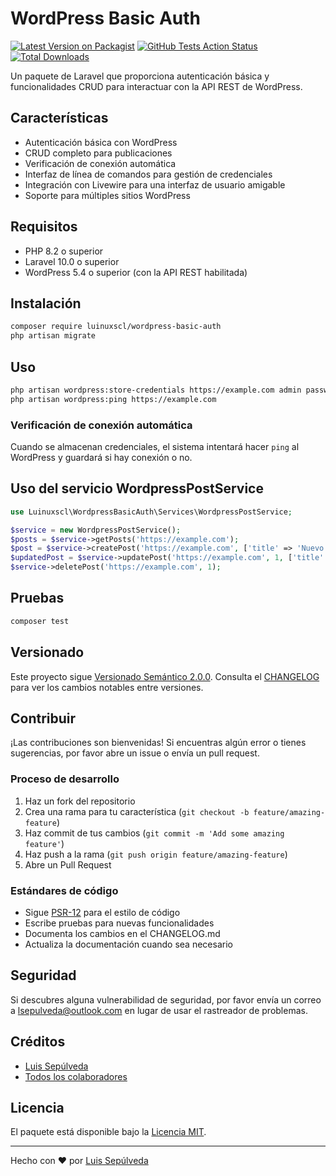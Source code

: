 # WordPress Basic Auth

[![Latest Version on Packagist](https://img.shields.io/packagist/v/luinuxscl/wordpress-basic-auth.svg?style=flat-square)](https://packagist.org/packages/luinuxscl/wordpress-basic-auth)
[![GitHub Tests Action Status](https://img.shields.io/github/actions/workflow/status/luinuxscl/wordpress-basic-auth/run-tests.yml?branch=main&label=tests)](https://github.com/luinuxscl/wordpress-basic-auth/actions?query=workflow%3Arun-tests+branch%3Amain)
[![Total Downloads](https://img.shields.io/packagist/dt/luinuxscl/wordpress-basic-auth.svg?style=flat-square)](https://packagist.org/packages/luinuxscl/wordpress-basic-auth)

Un paquete de Laravel que proporciona autenticación básica y funcionalidades CRUD para interactuar con la API REST de WordPress.

## Características

- Autenticación básica con WordPress
- CRUD completo para publicaciones
- Verificación de conexión automática
- Interfaz de línea de comandos para gestión de credenciales
- Integración con Livewire para una interfaz de usuario amigable
- Soporte para múltiples sitios WordPress

## Requisitos

- PHP 8.2 o superior
- Laravel 10.0 o superior
- WordPress 5.4 o superior (con la API REST habilitada)

## Instalación
```sh
composer require luinuxscl/wordpress-basic-auth
php artisan migrate
```

## Uso
```sh
php artisan wordpress:store-credentials https://example.com admin password
php artisan wordpress:ping https://example.com
```

### Verificación de conexión automática
Cuando se almacenan credenciales, el sistema intentará hacer `ping` al WordPress y guardará si hay conexión o no.

## Uso del servicio WordpressPostService
```php
use Luinuxscl\WordpressBasicAuth\Services\WordpressPostService;

$service = new WordpressPostService();
$posts = $service->getPosts('https://example.com');
$post = $service->createPost('https://example.com', ['title' => 'Nuevo Post', 'content' => 'Contenido del post']);
$updatedPost = $service->updatePost('https://example.com', 1, ['title' => 'Título actualizado']);
$service->deletePost('https://example.com', 1);
```

## Pruebas

```bash
composer test
```

## Versionado

Este proyecto sigue [Versionado Semántico 2.0.0](https://semver.org/). Consulta el [CHANGELOG](CHANGELOG.md) para ver los cambios notables entre versiones.

## Contribuir

¡Las contribuciones son bienvenidas! Si encuentras algún error o tienes sugerencias, por favor abre un issue o envía un pull request.

### Proceso de desarrollo

1. Haz un fork del repositorio
2. Crea una rama para tu característica (`git checkout -b feature/amazing-feature`)
3. Haz commit de tus cambios (`git commit -m 'Add some amazing feature'`)
4. Haz push a la rama (`git push origin feature/amazing-feature`)
5. Abre un Pull Request

### Estándares de código

- Sigue [PSR-12](https://www.php-fig.org/psr/psr-12/) para el estilo de código
- Escribe pruebas para nuevas funcionalidades
- Documenta los cambios en el CHANGELOG.md
- Actualiza la documentación cuando sea necesario

## Seguridad

Si descubres alguna vulnerabilidad de seguridad, por favor envía un correo a lsepulveda@outlook.com en lugar de usar el rastreador de problemas.

## Créditos

- [Luis Sepúlveda](https://github.com/luinuxscl)
- [Todos los colaboradores](https://github.com/luinuxscl/wordpress-basic-auth/contributors)

## Licencia

El paquete está disponible bajo la [Licencia MIT](LICENSE.md).

---

Hecho con ❤️ por [Luis Sepúlveda](https://github.com/luinuxscl)